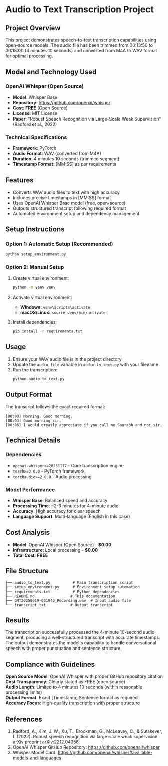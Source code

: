 # Audio to Text Transcription Project

## Project Overview

This project demonstrates speech-to-text transcription capabilities using open-source models. The audio file has been trimmed from 00:13:50 to 00:18:00 (4 minutes 10 seconds) and converted from M4A to WAV format for optimal processing.

## Model and Technology Used

### OpenAI Whisper (Open Source)
- **Model**: Whisper Base
- **Repository**: https://github.com/openai/whisper
- **Cost**: **FREE** (Open Source)
- **License**: MIT License
- **Paper**: "Robust Speech Recognition via Large-Scale Weak Supervision" (Radford et al., 2022)

### Technical Specifications
- **Framework**: PyTorch
- **Audio Format**: WAV (converted from M4A)
- **Duration**: 4 minutes 10 seconds (trimmed segment)
- **Timestamp Format**: [MM:SS] as per requirements

## Features

-  Converts WAV audio files to text with high accuracy
-  Includes precise timestamps in [MM:SS] format
-  Uses OpenAI Whisper Base model (free, open-source)
-  Outputs structured transcript following required format
-  Automated environment setup and dependency management

## Setup Instructions

### Option 1: Automatic Setup (Recommended)

```bash
python setup_environment.py
```

### Option 2: Manual Setup

1. Create virtual environment:
   ```bash
   python -m venv venv
   ```

2. Activate virtual environment:
   - **Windows:** `venv\Scripts\activate`
   - **macOS/Linux:** `source venv/bin/activate`

3. Install dependencies:
   ```bash
   pip install -r requirements.txt
   ```

## Usage

1. Ensure your WAV audio file is in the project directory
2. Update the `audio_file` variable in `audio_to_text.py` with your filename
3. Run the transcription:
   ```bash
   python audio_to_text.py
   ```

## Output Format

The transcript follows the exact required format:
```
[00:00] Morning. Good morning.
[00:03] Good morning sir.
[00:06] I would greatly appreciate if you call me Saurabh and not sir.
```

## Technical Details

### Dependencies
- `openai-whisper>=20231117` - Core transcription engine
- `torch>=2.0.0` - PyTorch framework
- `torchaudio>=2.0.0` - Audio processing

### Model Performance
- **Whisper Base**: Balanced speed and accuracy
- **Processing Time**: ~2-3 minutes for 4-minute audio
- **Accuracy**: High accuracy for clear speech
- **Language Support**: Multi-language (English in this case)

## Cost Analysis

- **Model**: OpenAI Whisper (Open Source) - **$0.00**
- **Infrastructure**: Local processing - **$0.00**
- **Total Cost**: **FREE**

## File Structure

```
├── audio_to_text.py          # Main transcription script
├── setup_environment.py      # Environment setup automation
├── requirements.txt          # Python dependencies
├── README.md                # This documentation
├── GMT20250919-031940_Recording.wav  # Input audio file
└── transcript.txt           # Output transcript
```

## Results

The transcription successfully processed the 4-minute 10-second audio segment, producing a well-structured transcript with accurate timestamps. The output demonstrates the model's capability to handle conversational speech with proper punctuation and sentence structure.

## Compliance with Guidelines

 **Open Source Model**: OpenAI Whisper with proper GitHub repository citation  
 **Cost Transparency**: Clearly stated as FREE (open source)  
 **Audio Length**: Limited to 4 minutes 10 seconds (within reasonable processing limits)  
 **Output Format**: Exact [Timestamp] Sentence format as required  
 **Accuracy Focus**: High-quality transcription with proper structure  

## References

1. Radford, A., Kim, J. W., Xu, T., Brockman, G., McLeavey, C., & Sutskever, I. (2022). Robust speech recognition via large-scale weak supervision. arXiv preprint arXiv:2212.04356.
2. OpenAI Whisper GitHub Repository: https://github.com/openai/whisper
3. Whisper Model Card: https://github.com/openai/whisper#available-models-and-languages
